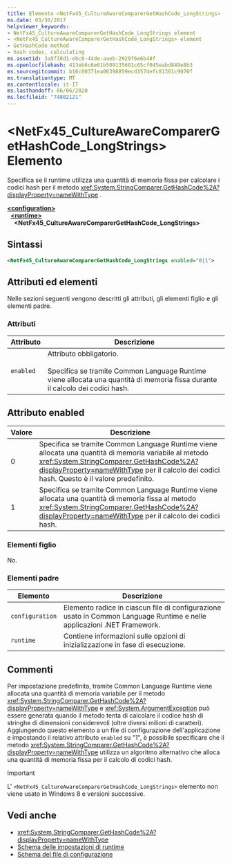 ```yaml
---
title: Elemento <NetFx45_CultureAwareComparerGetHashCode_LongStrings>
ms.date: 03/30/2017
helpviewer_keywords:
- NetFx45_CultureAwareComparerGetHashCode_LongStrings element
- <NetFx45_CultureAwareComparerGetHashCode_LongStrings> element
- GetHashCode method
- hash codes, calculating
ms.assetid: 3a5f38d1-ebc8-44de-aaeb-2929f6e6b48f
ms.openlocfilehash: 413eb6c6e61b509135601c65cf045eabd849e8b3
ms.sourcegitcommit: b16c00371ea06398859ecd157defc81301c9070f
ms.translationtype: MT
ms.contentlocale: it-IT
ms.lasthandoff: 06/06/2020
ms.locfileid: "74802121"
---
```

# <a name="netfx45_cultureawarecomparergethashcode_longstrings-element"></a>\<NetFx45_CultureAwareComparerGetHashCode_LongStrings> Elemento

Specifica se il runtime utilizza una quantità di memoria fissa per calcolare i codici hash per il metodo <xref:System.StringComparer.GetHashCode%2A?displayProperty=nameWithType> .

[**\<configuration>**](../configuration-element.md)\
&nbsp;&nbsp;[**\<runtime>**](runtime-element.md)\
&nbsp;&nbsp;&nbsp;&nbsp;**\<NetFx45_CultureAwareComparerGetHashCode_LongStrings>**  

## <a name="syntax"></a>Sintassi

```xml
<NetFx45_CultureAwareComparerGetHashCode_LongStrings enabled="0|1">
```

## <a name="attributes-and-elements"></a>Attributi ed elementi

Nelle sezioni seguenti vengono descritti gli attributi, gli elementi figlio e gli elementi padre.

### <a name="attributes"></a>Attributi

|Attributo|Descrizione|
|---------------|-----------------|
|`enabled`|Attributo obbligatorio.<br /><br /> Specifica se tramite Common Language Runtime viene allocata una quantità di memoria fissa durante il calcolo dei codici hash.|

## <a name="enabled-attribute"></a>Attributo enabled

|Valore|Descrizione|
|-----------|-----------------|
|0|Specifica se tramite Common Language Runtime viene allocata una quantità di memoria variabile al metodo <xref:System.StringComparer.GetHashCode%2A?displayProperty=nameWithType> per il calcolo dei codici hash. Questo è il valore predefinito.|
|1|Specifica se tramite Common Language Runtime viene allocata una quantità di memoria fissa al metodo <xref:System.StringComparer.GetHashCode%2A?displayProperty=nameWithType> per il calcolo dei codici hash.|

### <a name="child-elements"></a>Elementi figlio

No.

### <a name="parent-elements"></a>Elementi padre

|Elemento|Descrizione|
|-------------|-----------------|
|`configuration`|Elemento radice in ciascun file di configurazione usato in Common Language Runtime e nelle applicazioni .NET Framework.|
|`runtime`|Contiene informazioni sulle opzioni di inizializzazione in fase di esecuzione.|

## <a name="remarks"></a>Commenti

Per impostazione predefinita, tramite Common Language Runtime viene allocata una quantità di memoria variabile per il metodo <xref:System.StringComparer.GetHashCode%2A?displayProperty=nameWithType> e <xref:System.ArgumentException> può essere generata quando il metodo tenta di calcolare il codice hash di stringhe di dimensioni considerevoli (oltre diversi milioni di caratteri). Aggiungendo questo elemento a un file di configurazione dell'applicazione e impostando il relativo attributo `enabled` su "1", è possibile specificare che il metodo <xref:System.StringComparer.GetHashCode%2A?displayProperty=nameWithType> utilizza un algoritmo alternativo che alloca una quantità di memoria fissa per il calcolo di codici hash.

> [!IMPORTANT]
> L' `<NetFx45_CultureAwareComparerGetHashCode_LongStrings>` elemento non viene usato in Windows 8 e versioni successive.

## <a name="see-also"></a>Vedi anche

- <xref:System.StringComparer.GetHashCode%2A?displayProperty=nameWithType>
- [Schema delle impostazioni di runtime](index.md)
- [Schema del file di configurazione](../index.md)
